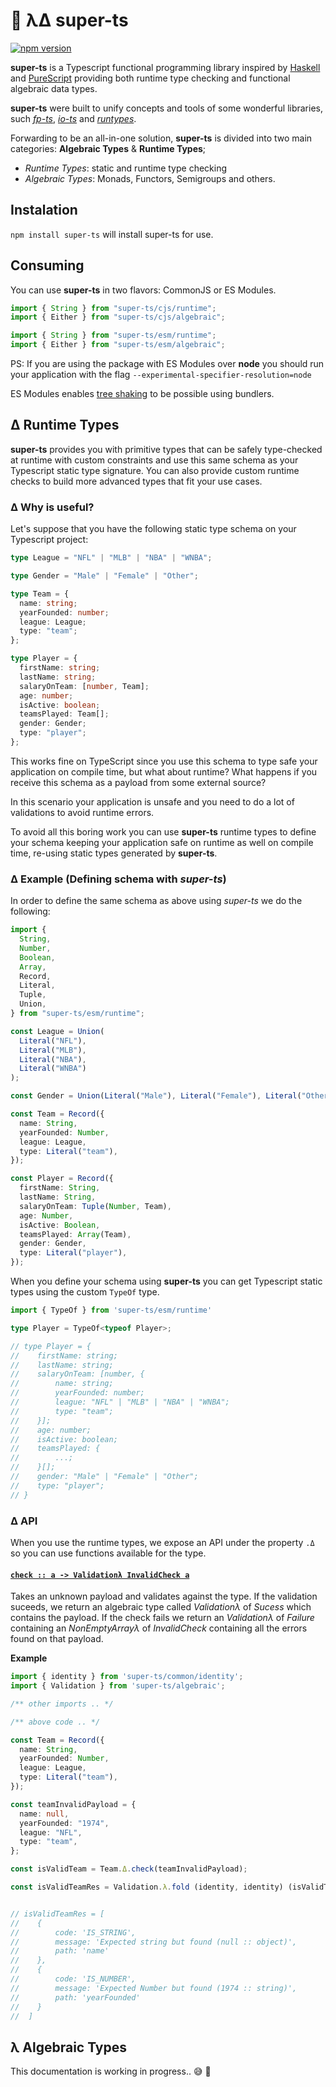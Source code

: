 # <span id="section:home">🦸 λΔ super-ts</span>

[![npm version](https://img.shields.io/npm/v/super-ts.svg)](https://www.npmjs.com/package/super-ts)

**super-ts** is a Typescript functional programming library inspired by [Haskell](https://www.haskell.org/) and [PureScript](http://www.purescript.org/) providing both runtime type checking and functional algebraic data types.

**super-ts** were built to unify concepts and tools of some wonderful libraries, such _[fp-ts](https://github.com/gcanti/fp-ts)_, _[io-ts](https://github.com/gcanti/io-ts)_ and _[runtypes](https://github.com/pelotom/runtypes)_.

Forwarding to be an all-in-one solution, **super-ts** is divided into two main categories: **Algebraic Types** & **Runtime Types**;

- _Runtime Types_: static and runtime type checking
- _Algebraic Types_: Monads, Functors, Semigroups and others.

## <span id="section:instalation">Instalation</span>

`npm install super-ts` will install super-ts for use.

## <span id="section:consuming">Consuming</span>

You can use **super-ts** in two flavors: CommonJS or ES Modules.

```ts
import { String } from "super-ts/cjs/runtime";
import { Either } from "super-ts/cjs/algebraic";
```

```ts
import { String } from "super-ts/esm/runtime";
import { Either } from "super-ts/esm/algebraic";
```

PS: If you are using the package with ES Modules over **node** you should run your application with the flag `--experimental-specifier-resolution=node`

ES Modules enables [tree shaking](https://webpack.js.org/guides/tree-shaking/) to be possible using bundlers.

## <span id="section:runtime-types">Δ Runtime Types</span>

**super-ts** provides you with primitive types that can be safely type-checked at runtime with custom constraints and use this same schema as your Typescript static type signature. You can also provide custom runtime checks to build more advanced types that fit your use cases.

### <span id="section:runtime-types-example">Δ Why is useful?</span>

Let's suppose that you have the following static type schema on your Typescript project:

```ts
type League = "NFL" | "MLB" | "NBA" | "WNBA";

type Gender = "Male" | "Female" | "Other";

type Team = {
  name: string;
  yearFounded: number;
  league: League;
  type: "team";
};

type Player = {
  firstName: string;
  lastName: string;
  salaryOnTeam: [number, Team];
  age: number;
  isActive: boolean;
  teamsPlayed: Team[];
  gender: Gender;
  type: "player";
};
```

This works fine on TypeScript since you use this schema to type safe your application on compile time, but what about runtime? What happens if you receive this schema as a payload from some external source?

In this scenario your application is unsafe and you need to do a lot of validations to avoid runtime errors.

‌To avoid all this boring work you can use **super-ts** runtime types to define your schema keeping your application safe on runtime as well on compile time, re-using static types generated by **super-ts**.

### <span id="section:runtime-types-example">Δ Example (Defining schema with _super-ts_)</span>

In order to define the same schema as above using _super-ts_ we do the following:

```ts
import {
  String,
  Number,
  Boolean,
  Array,
  Record,
  Literal,
  Tuple,
  Union,
} from "super-ts/esm/runtime";

const League = Union(
  Literal("NFL"),
  Literal("MLB"),
  Literal("NBA"),
  Literal("WNBA")
);

const Gender = Union(Literal("Male"), Literal("Female"), Literal("Other"));

const Team = Record({
  name: String,
  yearFounded: Number,
  league: League,
  type: Literal("team"),
});

const Player = Record({
  firstName: String,
  lastName: String,
  salaryOnTeam: Tuple(Number, Team),
  age: Number,
  isActive: Boolean,
  teamsPlayed: Array(Team),
  gender: Gender,
  type: Literal("player"),
});
```

When you define your schema using **super-ts** you can get Typescript static types using the custom `TypeOf` type.

```ts
import { TypeOf } from 'super-ts/esm/runtime'

type Player = TypeOf<typeof Player>;

// type Player = {
//    firstName: string;
//    lastName: string;
//    salaryOnTeam: [number, {
//        name: string;
//        yearFounded: number;
//        league: "NFL" | "MLB" | "NBA" | "WNBA";
//        type: "team";
//    }];
//    age: number;
//    isActive: boolean;
//    teamsPlayed: {
//        ...;
//    }[];
//    gender: "Male" | "Female" | "Other";
//    type: "player";
// }


```

### <span id="section:runtime-types-example">Δ API</span>

When you use the runtime types, we expose an API under the property `.Δ` so you can use functions available for the type.

#### <a name="create" href="#L512">`check :: a -⁠> Validationλ InvalidCheck a`</a>

Takes an unknown payload and validates against the type. If the validation suceeds,
we return an algebraic type called _Validationλ_ of _Sucess_ which contains the payload.
If the check fails we return an _Validationλ_ of _Failure_ containing an _NonEmptyArrayλ_
of _InvalidCheck_ containing all the errors found on that payload.

**Example**

```ts
import { identity } from 'super-ts/common/identity';
import { Validation } from 'super-ts/algebraic';

/** other imports .. */

/** above code .. */

const Team = Record({
  name: String,
  yearFounded: Number,
  league: League,
  type: Literal("team"),
});

const teamInvalidPayload = {
  name: null,
  yearFounded: "1974",
  league: "NFL",
  type: "team",
};

const isValidTeam = Team.Δ.check(teamInvalidPayload);

const isValidTeamRes = Validation.λ.fold (identity, identity) (isValidTeam);


// isValidTeamRes = [
//    {
//        code: 'IS_STRING',
//        message: 'Expected string but found (null :: object)',
//        path: 'name'
//    },
//    {
//        code: 'IS_NUMBER',
//        message: 'Expected Number but found (1974 :: string)',
//        path: 'yearFounded'
//    }
//  ]

```

## <span id="section:algebraic-types">λ Algebraic Types</span>

This documentation is working in progress.. 😅 🚧

